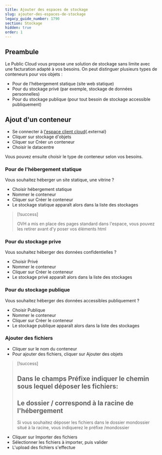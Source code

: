 ```yaml
---
title: Ajouter des espaces de stockage
slug: ajouter-des-espaces-de-stockage
legacy_guide_number: 1790
section: Stockage
hidden: true
order: 1
---
```



## Preambule

Le Public Cloud vous propose une solution de stockage sans limite avec une facturation adapté à vos besoins. On peut distinguer plusieurs types de conteneurs pour vos objets :

- Pour de l'hébergement statique (site web statique)
- Pour du stockage privé (par exemple, stockage de données personnelles)
- Pour du stockage publique (pour tout besoin de stockage accessible publiquement)


## Ajout  d'un conteneur
- Se connecter à [l'espace client cloud](https://ca.ovh.com/auth/?action=gotomanager&from=https://www.ovh.com/ca/fr/&ovhSubsidiary=qc){.external}
- Cliquer sur stockage d'objets
- Cliquer sur Créer un conteneur
- Choisir le datacentre

Vous pouvez ensuite choisir le type de conteneur selon vos besoins.


### Pour de l'hébergement statique
Vous souhaitez héberger un site statique, une vitrine ?

- Choisir hébergement statique
- Nommer le conteneur
- Cliquer sur Créer le conteneur
- Le stockage statique apparaît alors dans la liste des stockages



> [!success]
>
> OVH a mis en place des pages standard dans l'espace, vous pouvez les retirer
> avant d'y poser vos éléments html
> 


### Pour du stockage prive
Vous souhaitez héberger des données confidentielles ?

- Choisir Privé
- Nommer le conteneur
- Cliquer sur Créer le conteneur
- Le stockage privé apparaît alors dans la liste des stockages


### Pour du stockage publique
Vous souhaitez héberger des données accessibles publiquement ?

- Choisir Publique
- Nommer le conteneur
- Cliquer sur Créer le conteneur
- Le stockage publique apparaît alors dans la liste des stockages


### Ajouter des fichiers
- Cliquer sur le nom du conteneur
- Pour ajouter des fichiers, cliquer sur Ajouter des objets



> [!success]
>
> Dans le champs  Préfixe  indiquer le chemin sous lequel déposer les fichiers:
> - 
> Le dossier / correspond à la racine de l'hébergement
> - 
> Si vous souhaitez déposer les fichiers dans le dossier mondossier
> situé à la racine, vous indiquerez le préfixe /mondossier
> 
> 

- Cliquer sur Importer des fichiers
- Sélectionner les fichiers à importer, puis valider
- L'upload des fichiers s'effectue
